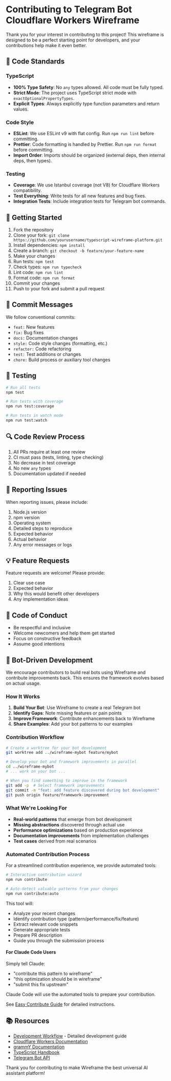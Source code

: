 # Contributing to Telegram Bot Cloudflare Workers Wireframe

Thank you for your interest in contributing to this project! This wireframe is designed to be a perfect starting point for developers, and your contributions help make it even better.

## 🎯 Code Standards

### TypeScript

- **100% Type Safety**: No `any` types allowed. All code must be fully typed.
- **Strict Mode**: The project uses TypeScript strict mode with `exactOptionalPropertyTypes`.
- **Explicit Types**: Always explicitly type function parameters and return values.

### Code Style

- **ESLint**: We use ESLint v9 with flat config. Run `npm run lint` before committing.
- **Prettier**: Code formatting is handled by Prettier. Run `npm run format` before committing.
- **Import Order**: Imports should be organized (external deps, then internal deps, then types).

### Testing

- **Coverage**: We use Istanbul coverage (not V8) for Cloudflare Workers compatibility.
- **Test Everything**: Write tests for all new features and bug fixes.
- **Integration Tests**: Include integration tests for Telegram bot commands.

## 🚀 Getting Started

1. Fork the repository
2. Clone your fork: `git clone https://github.com/yourusername/typescript-wireframe-platform.git`
3. Install dependencies: `npm install`
4. Create a branch: `git checkout -b feature/your-feature-name`
5. Make your changes
6. Run tests: `npm test`
7. Check types: `npm run typecheck`
8. Lint code: `npm run lint`
9. Format code: `npm run format`
10. Commit your changes
11. Push to your fork and submit a pull request

## 📝 Commit Messages

We follow conventional commits:

- `feat:` New features
- `fix:` Bug fixes
- `docs:` Documentation changes
- `style:` Code style changes (formatting, etc.)
- `refactor:` Code refactoring
- `test:` Test additions or changes
- `chore:` Build process or auxiliary tool changes

## 🧪 Testing

```bash
# Run all tests
npm test

# Run tests with coverage
npm run test:coverage

# Run tests in watch mode
npm run test:watch
```

## 🔍 Code Review Process

1. All PRs require at least one review
2. CI must pass (tests, linting, type checking)
3. No decrease in test coverage
4. No new `any` types
5. Documentation updated if needed

## 🐛 Reporting Issues

When reporting issues, please include:

1. Node.js version
2. npm version
3. Operating system
4. Detailed steps to reproduce
5. Expected behavior
6. Actual behavior
7. Any error messages or logs

## 💡 Feature Requests

Feature requests are welcome! Please provide:

1. Clear use case
2. Expected behavior
3. Why this would benefit other developers
4. Any implementation ideas

## 🤝 Code of Conduct

- Be respectful and inclusive
- Welcome newcomers and help them get started
- Focus on constructive feedback
- Assume good intentions

## 🤖 Bot-Driven Development

We encourage contributors to build real bots using Wireframe and contribute improvements back. This ensures the framework evolves based on actual usage.

### How It Works

1. **Build Your Bot**: Use Wireframe to create a real Telegram bot
2. **Identify Gaps**: Note missing features or pain points
3. **Improve Framework**: Contribute enhancements back to Wireframe
4. **Share Examples**: Add your bot patterns to our examples

### Contribution Workflow

```bash
# Create a worktree for your bot development
git worktree add ../wireframe-mybot feature/mybot

# Develop your bot and framework improvements in parallel
cd ../wireframe-mybot
# ... work on your bot ...

# When you find something to improve in the framework
git add -p  # Select framework improvements
git commit -m "feat: add feature discovered during bot development"
git push origin feature/framework-improvement
```

### What We're Looking For

- **Real-world patterns** that emerge from bot development
- **Missing abstractions** discovered through actual use
- **Performance optimizations** based on production experience
- **Documentation improvements** from implementation challenges
- **Test cases** derived from real scenarios

### Automated Contribution Process

For a streamlined contribution experience, we provide automated tools:

```bash
# Interactive contribution wizard
npm run contribute

# Auto-detect valuable patterns from your changes
npm run contribute:auto
```

This tool will:

- Analyze your recent changes
- Identify contribution type (pattern/performance/fix/feature)
- Extract relevant code snippets
- Generate appropriate tests
- Prepare PR description
- Guide you through the submission process

#### For Claude Code Users

Simply tell Claude:

- "contribute this pattern to wireframe"
- "this optimization should be in wireframe"
- "submit this fix upstream"

Claude Code will use the automated tools to prepare your contribution.

See [Easy Contribute Guide](docs/EASY_CONTRIBUTE.md) for detailed instructions.

## 📚 Resources

- [Development Workflow](docs/DEVELOPMENT_WORKFLOW.md) - Detailed development guide
- [Cloudflare Workers Documentation](https://developers.cloudflare.com/workers/)
- [grammY Documentation](https://grammy.dev/)
- [TypeScript Handbook](https://www.typescriptlang.org/docs/handbook/)
- [Telegram Bot API](https://core.telegram.org/bots/api)

Thank you for contributing to make Wireframe the best universal AI assistant platform!
